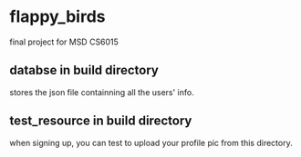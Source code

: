 # flappy_birds
final project for MSD CS6015
## databse in build directory
stores the json file containning all the users' info.
## test_resource in build directory
when signing up, you can test to upload your profile pic from this directory.
